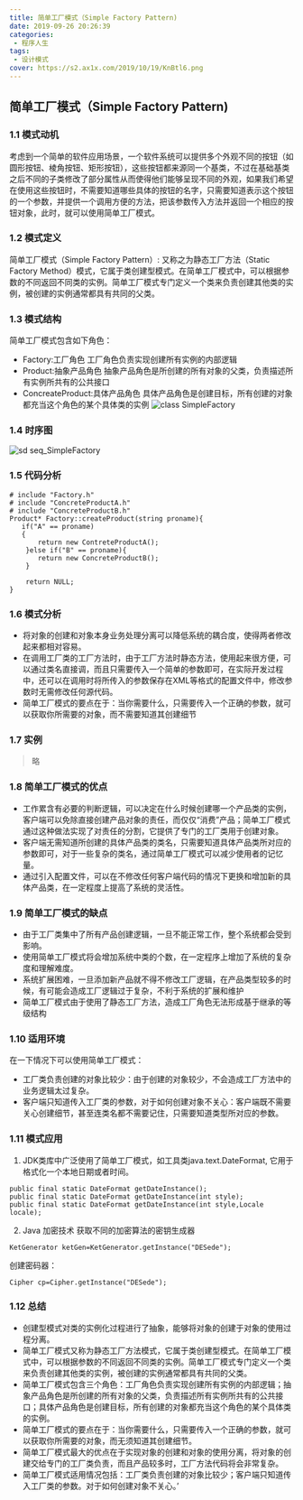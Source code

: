 ```yaml
---
title: 简单工厂模式（Simple Factory Pattern)
date: 2019-09-26 20:26:39
categories: 
 - 程序人生
tags: 
 - 设计模式
cover: https://s2.ax1x.com/2019/10/19/KnBtl6.png
---
```

## 简单工厂模式（Simple Factory Pattern)

### 1.1 模式动机

考虑到一个简单的软件应用场景，一个软件系统可以提供多个外观不同的按钮（如 圆形按钮、棱角按钮、矩形按钮），这些按钮都来源同一个基类，不过在基础基类之后不同的子类修改了部分属性从而使得他们能够呈现不同的外观，如果我们希望在使用这些按钮时，不需要知道哪些具体的按钮的名字，只需要知道表示这个按钮的一个参数，并提供一个调用方便的方法，把该参数传入方法并返回一个相应的按钮对象，此时，就可以使用简单工厂模式。

### 1.2 模式定义

简单工厂模式（Simple Factory Pattern）: 又称之为静态工厂方法（Static Factory Method）模式，它属于类创建型模式。在简单工厂模式中，可以根据参数的不同返回不同类的实例。简单工厂模式专门定义一个类来负责创建其他类的实例，被创建的实例通常都具有共同的父类。

### 1.3 模式结构
简单工厂模式包含如下角色：

* Factory:工厂角色
    工厂角色负责实现创建所有实例的内部逻辑
* Product:抽象产品角色
    抽象产品角色是所创建的所有对象的父类，负责描述所有实例所共有的公共接口
* ConcreateProduct:具体产品角色
    具体产品角色是创建目标，所有创建的对象都充当这个角色的某个具体类的实例
 ![class SimpleFactory](https://design-patterns.readthedocs.io/zh_CN/latest/_images/SimpleFactory.jpg)
 
 ### 1.4 时序图
 ![sd seq_SimpleFactory](https://design-patterns.readthedocs.io/zh_CN/latest/_images/seq_SimpleFactory.jpg)
 
 ### 1.5 代码分析
 ```
 # include "Factory.h"
 # include "ConcreteProductA.h"
 # include "ConcreteProductB.h"
 Product* Factory::createProduct(string proname){
    if("A" == proname)
    {
        return new ContreteProductA();
     }else if("B" == proname){
        return new ConcreteProductB();
     }
     
     return NULL;
}
```
### 1.6 模式分析

* 将对象的创建和对象本身业务处理分离可以降低系统的耦合度，使得两者修改起来都相对容易。
* 在调用工厂类的工厂方法时，由于工厂方法时静态方法，使用起来很方便，可以通过类名直接调，而且只需要传入一个简单的参数即可，在实际开发过程中，还可以在调用时将所传入的参数保存在XML等格式的配置文件中，修改参数时无需修改任何源代码。
* 简单工厂模式的要点在于：当你需要什么，只需要传入一个正确的参数，就可以获取你所需要的对象，而不需要知道其创建细节

### 1.7 实例

> 略

### 1.8 简单工厂模式的优点

* 工作累含有必要的判断逻辑，可以决定在什么时候创建哪一个产品类的实例，客户端可以免除直接创建产品对象的责任，而仅仅“消费”产品；简单工厂模式通过这种做法实现了对责任的分割，它提供了专门的工厂类用于创建对象。
* 客户端无需知道所创建的具体产品类的类名，只需要知道具体产品类所对应的参数即可，对于一些复杂的类名，通过简单工厂模式可以减少使用者的记忆量。
* 通过引入配置文件，可以在不修改任何客户端代码的情况下更换和增加新的具体产品类，在一定程度上提高了系统的灵活性。

### 1.9 简单工厂模式的缺点

* 由于工厂类集中了所有产品创建逻辑，一旦不能正常工作，整个系统都会受到影响。
* 使用简单工厂模式将会增加系统中类的个数，在一定程序上增加了系统的复杂度和理解难度。
* 系统扩展困难，一旦添加新产品就不得不修改工厂逻辑，在产品类型较多的时候，有可能会造成工厂逻辑过于复杂，不利于系统的扩展和维护
* 简单工厂模式由于使用了静态工厂方法，造成工厂角色无法形成基于继承的等级结构

### 1.10 适用环境

在一下情况下可以使用简单工厂模式：

* 工厂类负责创建的对象比较少：由于创建的对象较少，不会造成工厂方法中的业务逻辑太过复杂。
* 客户端只知道传入工厂类的参数，对于如何创建对象不关心：客户端既不需要关心创建细节，甚至连类名都不需要记住，只需要知道类型所对应的参数。

### 1.11 模式应用

1. JDK类库中广泛使用了简单工厂模式，如工具类java.text.DateFormat, 它用于格式化一个本地日期或者时间。
```
public final static DateFormat getDateInstance();
public final static DateFormat getDateInstance(int style);
public final static DateFormat getDateInstance(int style,Locale locale);
```
2. Java 加密技术
获取不同的加密算法的密钥生成器
```
KetGenerator ketGen=KetGenerator.getInstance("DESede");
```
创建密码器：
```
Cipher cp=Cipher.getInstance("DESede");
```
### 1.12 总结
* 创建型模式对类的实例化过程进行了抽象，能够将对象的创建于对象的使用过程分离。
* 简单工厂模式又称为静态工厂方法模式，它属于类创建型模式。在简单工厂模式中，可以根据参数的不同返回不同类的实例。简单工厂模式专门定义一个类来负责创建其他类的实例，被创建的实例通常都具有共同的父类。
* 简单工厂模式包含三个角色：工厂角色负责实现创建所有实例的内部逻辑；抽象产品角色是所创建的所有对象的父类，负责描述所有实例所共有的公共接口；具体产品角色是创建目标，所有创建的对象都充当这个角色的某个具体类的实例。
* 简单工厂模式的要点在于：当你需要什么，只需要传入一个正确的参数，就可以获取你所需要的对象，而无须知道其创建细节。
* 简单工厂模式最大的优点在于实现对象的创建和对象的使用分离，将对象的创建交给专门的工厂类负责，而且产品较多时，工厂方法代码将会非常复杂。
* 简单工厂模式适用情况包括：工厂类负责创建的对象比较少；客户端只知道传入工厂类的参数。对于如何创建对象不关心。’